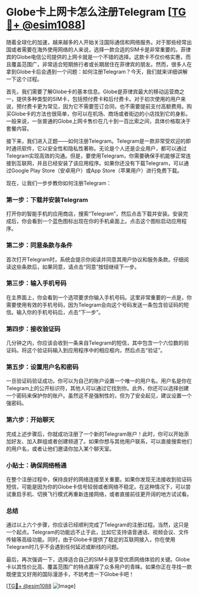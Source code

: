 # Globe卡上网卡怎么注册Telegram [[TG💪+ @esim1088](https://t.me/s/esim1088)]

随着全球化的加速，越来越多的人开始关注国际通信和网络服务。对于那些经常出国或者需要在海外使用网络的人来说，选择一款合适的SIM卡是非常重要的。菲律宾的Globe电信公司提供的上网卡就是一个不错的选择。这款卡不仅价格实惠，而且覆盖范围广，非常适合短期旅行者或长期居住在菲律宾的朋友。然而，很多人在拿到Globe卡后会遇到一个问题：如何注册Telegram？今天，我们就来详细讲解一下这个过程。

首先，我们需要了解Globe卡的基本信息。Globe是菲律宾最大的移动运营商之一，提供多种类型的SIM卡，包括预付费卡和后付费卡。对于初次使用的用户来说，预付费卡更为常见，因为它不需要签订合同，也不需要提前支付高额费用。购买Globe卡的方法也很简单，你可以在机场、商场或者街边的小店找到它的身影。一般来说，一张普通的Globe上网卡售价在几十到一百比索之间，具体价格取决于套餐内容。

接下来，我们进入正题——如何注册Telegram。Telegram是一款非常受欢迎的即时通讯软件，它以安全性和隐私性著称。无论是个人还是企业用户，都可以通过Telegram实现高效的沟通。但是，要使用Telegram，你需要确保手机能够正常连接到互联网，并且已经安装了该应用程序。如果你还没有下载Telegram，可以通过Google Play Store（安卓用户）或App Store（苹果用户）进行免费下载。

现在，让我们一步步教你如何注册Telegram：

### 第一步：下载并安装Telegram

打开你的智能手机的应用商店，搜索“Telegram”，然后点击下载并安装。安装完成后，你会看到一个蓝色图标出现在你的手机桌面上。点击这个图标启动应用程序。

### 第二步：同意条款与条件

首次打开Telegram时，系统会提示你阅读并同意其用户协议和服务条款。仔细阅读这些条款后，如果同意，请点击“同意”按钮继续下一步。

### 第三步：输入手机号码

在主界面上，你会看到一个选项要求你输入手机号码。这里非常重要的一点是，你需要使用有效的手机号码，因为Telegram会向这个号码发送一条包含验证码的短信。输入你的手机号码后，点击“下一步”。

### 第四步：接收验证码

几分钟之内，你应该会收到一条来自Telegram的短信，其中包含一个六位数的验证码。将这个验证码输入到应用程序中的相应框内，然后点击“验证”。

### 第五步：设置用户名和密码

一旦验证码验证成功，你可以为自己的账户设置一个唯一的用户名。用户名是你在Telegram上的公开标识符，其他人可以通过它找到你。此外，你还可以选择创建一个密码来保护你的账户。虽然这不是强制性的，但为了安全起见，建议设置一个强密码。

### 第六步：开始聊天

完成上述步骤后，你就成功注册了一个新的Telegram账户！此时，你可以开始添加好友、加入群组或者创建频道了。如果你想与其他用户联系，可以直接搜索他们的用户名，或者让他们邀请你加入某个聊天室。

### 小贴士：确保网络畅通

在整个注册过程中，保持良好的网络连接至关重要。如果你发现无法接收到验证码短信，可能是因为你的Globe卡信号较弱或者网络不稳定。在这种情况下，可以尝试重启手机、切换飞行模式再重新连接网络，或者直接前往更开阔的地方试试看。

### 总结

通过以上六个步骤，你应该已经顺利完成了Telegram的注册过程。当然，这只是一个起点。Telegram的功能远不止于此，比如它支持语音通话、视频会议、文件传输等高级功能。同时，由于Globe卡提供了稳定的互联网接入，你在使用Telegram时几乎不会遇到任何延迟或断线的问题。

最后，再次强调一下，选择适合自己的SIM卡是享受优质网络体验的关键。Globe卡以其性价比高、覆盖范围广的特点赢得了众多用户的青睐。如果你正在寻找一款既便宜又好用的国际漫游卡，不妨考虑一下Globe卡吧！

[[TG💪+ @esim1088](https://t.me/s/esim1088) ![Image](https://i.postimg.cc/4NQfJmqS/Snipaste-2025-05-13-00-14-12.png)]